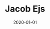 ---
title: "Jacob Ejs"
prifile_image: "Ejs"
position: "Adm. direktør, partner"
phone: "+45 7640 6402"
mobil: "+45 4043 5470"
mail: "ejs@mediegruppen.net"
date: 2020-01-01
tags:
    - team
    - team_home
    - team_design
---